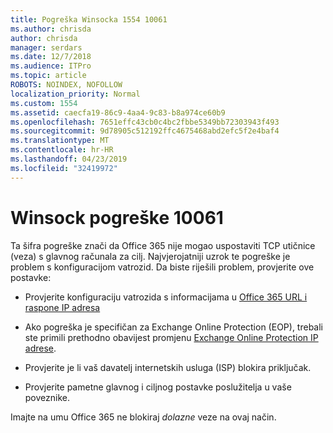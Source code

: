 ```yaml
---
title: Pogreška Winsocka 1554 10061
ms.author: chrisda
author: chrisda
manager: serdars
ms.date: 12/7/2018
ms.audience: ITPro
ms.topic: article
ROBOTS: NOINDEX, NOFOLLOW
localization_priority: Normal
ms.custom: 1554
ms.assetid: caecfa19-86c9-4aa4-9c83-b8a974ce60b9
ms.openlocfilehash: 7651effc43cb0c4bc2fbbe5349bb72303943f493
ms.sourcegitcommit: 9d78905c512192ffc4675468abd2efc5f2e4baf4
ms.translationtype: MT
ms.contentlocale: hr-HR
ms.lasthandoff: 04/23/2019
ms.locfileid: "32419972"
---
```

# <a name="winsock-error-10061"></a>Winsock pogreške 10061

Ta šifra pogreške znači da Office 365 nije mogao uspostaviti TCP utičnice (veza) s glavnog računala za cilj. Najvjerojatniji uzrok te pogreške je problem s konfiguracijom vatrozid. Da biste riješili problem, provjerite ove postavke:

- Provjerite konfiguraciju vatrozida s informacijama u [Office 365 URL i raspone IP adresa](https://docs.microsoft.com/office365/enterprise/urls-and-ip-address-ranges)

- Ako pogreška je specifičan za Exchange Online Protection (EOP), trebali ste primili prethodno obavijest promjenu [Exchange Online Protection IP adrese](https://docs.microsoft.com/office365/SecurityCompliance/eop/exchange-online-protection-ip-addresses).

- Provjerite je li vaš davatelj internetskih usluga (ISP) blokira priključak.

- Provjerite pametne glavnog i ciljnog postavke poslužitelja u vaše poveznike.

Imajte na umu Office 365 ne blokiraj *dolazne* veze na ovaj način.
